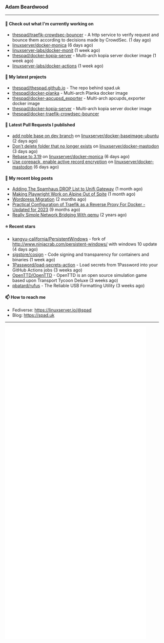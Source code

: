 ### Adam Beardwood
---
#### 👷 Check out what I'm currently working on

- [thespad/traefik-crowdsec-bouncer](https://github.com/thespad/traefik-crowdsec-bouncer) - A http service to verify request and bounce them according to decisions made by CrowdSec. (1 day ago)
- [linuxserver/docker-monica](https://github.com/linuxserver/docker-monica) (6 days ago)
- [linuxserver-labs/docker-monit](https://github.com/linuxserver-labs/docker-monit) (1 week ago)
- [thespad/docker-kopia-server](https://github.com/thespad/docker-kopia-server) - Multi-arch kopia server docker image  (1 week ago)
- [linuxserver-labs/docker-actions](https://github.com/linuxserver-labs/docker-actions) (1 week ago)

#### 🌱 My latest projects

- [thespad/thespad.github.io](https://github.com/thespad/thespad.github.io) - The repo behind spad.uk
- [thespad/docker-planka](https://github.com/thespad/docker-planka) - Multi-arch Planka docker image
- [thespad/docker-apcupsd_exporter](https://github.com/thespad/docker-apcupsd_exporter) - Multi-arch apcupds_exporter docker image
- [thespad/docker-kopia-server](https://github.com/thespad/docker-kopia-server) - Multi-arch kopia server docker image 
- [thespad/docker-traefik-crowdsec-bouncer](https://github.com/thespad/docker-traefik-crowdsec-bouncer)

#### 🔨 Latest Pull Requests I published

- [add noble base on dev branch](https://github.com/linuxserver/docker-baseimage-ubuntu/pull/163) on [linuxserver/docker-baseimage-ubuntu](https://github.com/linuxserver/docker-baseimage-ubuntu) (2 days ago)
- [Don&#39;t delete folder that no longer exists](https://github.com/linuxserver/docker-mastodon/pull/91) on [linuxserver/docker-mastodon](https://github.com/linuxserver/docker-mastodon) (3 days ago)
- [Rebase to 3.19](https://github.com/linuxserver/docker-monica/pull/2) on [linuxserver/docker-monica](https://github.com/linuxserver/docker-monica) (6 days ago)
- [Use corepack, enable active record encryption](https://github.com/linuxserver/docker-mastodon/pull/90) on [linuxserver/docker-mastodon](https://github.com/linuxserver/docker-mastodon) (6 days ago)

#### 📜 My recent blog posts

- [Adding The Spamhaus DROP List to Unifi Gateway](https://www.spad.uk/posts/adding-spamhaus-drop-list-to-unifi-gateway/) (1 month ago)
- [Making Playwright Work on Alpine Out of Spite](https://www.spad.uk/posts/making-playwright-work-on-alpine-out-of-spite/) (1 month ago)
- [Wordpress Migration](https://www.spad.uk/posts/wordpress-migration/) (2 months ago)
- [Practical Configuration of Traefik as a Reverse Proxy For Docker - Updated for 2023](https://www.spad.uk/posts/practical-configuration-of-traefik-as-a-reverse-proxy-for-docker-updated-for-2023/) (9 months ago)
- [Really Simple Network Bridging With qemu](https://www.spad.uk/posts/really-simple-network-bridging-with-qemu/) (2 years ago)

#### ⭐ Recent stars

- [kangyu-california/PersistentWindows](https://github.com/kangyu-california/PersistentWindows) - fork of http://www.ninjacrab.com/persistent-windows/ with windows 10 update (4 days ago)
- [sigstore/cosign](https://github.com/sigstore/cosign) - Code signing and transparency for containers and binaries (1 week ago)
- [1Password/load-secrets-action](https://github.com/1Password/load-secrets-action) - Load secrets from 1Password into your GitHub Actions jobs (3 weeks ago)
- [OpenTTD/OpenTTD](https://github.com/OpenTTD/OpenTTD) - OpenTTD is an open source simulation game based upon Transport Tycoon Deluxe (3 weeks ago)
- [pbatard/rufus](https://github.com/pbatard/rufus) - The Reliable USB Formatting Utility (3 weeks ago)

#### 📫 How to reach me
- Fediverse: https://linuxserver.io/@spad
- Blog: https://spad.uk
---
<img src="https://raw.githubusercontent.com/thespad/thespad/main/github-metrics.svg">
